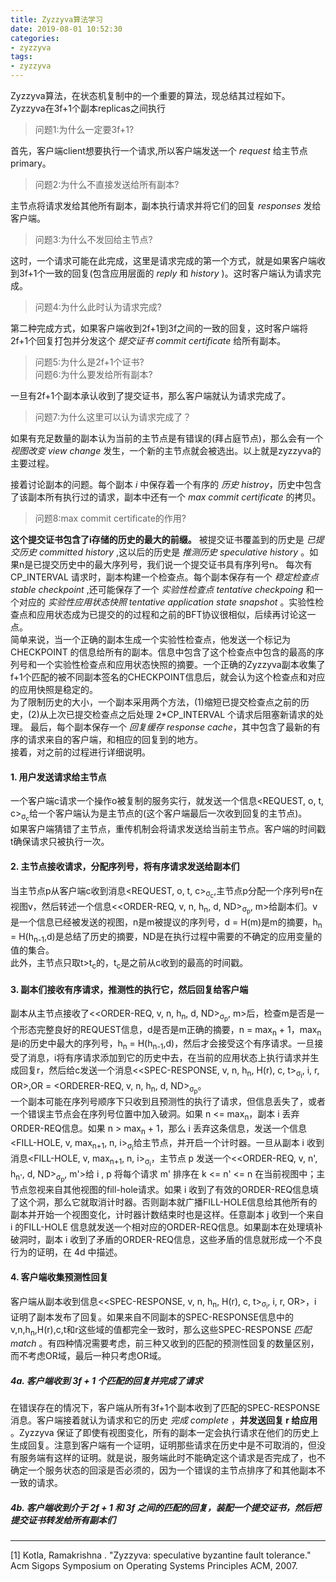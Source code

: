 ```yaml
---
title: Zyzzyva算法学习
date: 2019-08-01 10:52:30
categories:
- zyzzyva
tags: 
- zyzzyva
---
```


Zyzzyva算法，在状态机复制中的一个重要的算法，现总结其过程如下。  
Zyzzyva在3f+1个副本replicas之间执行

  > 问题1:为什么一定要3f+1?

首先，客户端client想要执行一个请求,所以客户端发送一个 _request_ 给主节点primary。
  
  > 问题2:为什么不直接发送给所有副本?  

主节点将请求发给其他所有副本，副本执行请求并将它们的回复 _responses_ 发给客户端。
  
  > 问题3:为什么不发回给主节点?

这时，一个请求可能在此完成，这里是请求完成的第一个方式，就是如果客户端收到3f+1个一致的回复(包含应用层面的 _reply_ 和 _history_ )。这时客户端认为请求完成。
  
  > 问题4:为什么此时认为请求完成?

第二种完成方式，如果客户端收到2f+1到3f之间的一致的回复，这时客户端将2f+1个回复打包并分发这个 _提交证书 commit certificate_ 给所有副本。
  
  > 问题5:为什么是2f+1个证书?  
    问题6:为什么要发给所有副本?

一旦有2f+1个副本承认收到了提交证书，那么客户端就认为请求完成了。

  > 问题7:为什么这里可以认为请求完成了？

如果有充足数量的副本认为当前的主节点是有错误的(拜占庭节点)，那么会有一个 _视图改变 view change_ 发生，一个新的主节点就会被选出。以上就是zyzzyva的主要过程。  

接着讨论副本的问题。每个副本 _i_ 中保存着一个有序的 _历史 histroy_，历史中包含了该副本所有执行过的请求，副本中还有一个 _max commit certificate_ 的拷贝。

  > 问题8:max commit certificate的作用?

__这个提交证书包含了i存储的历史的最大的前缀。__ 被提交证书覆盖到的历史是 _已提交历史 committed history_ ,这以后的历史是 _推测历史 speculative history_ 。如果n是已提交历史中的最大序列号，我们说一个提交证书具有序列号n。
每次有 CP_INTERVAL 请求时，副本构建一个检查点。每个副本保存有一个 _稳定检查点 stable checkpoint_ ,还可能保存了一个 _实验性检查点 tentative checkpoing_ 和一个对应的 _实验性应用状态快照 tentative application state snapshot_ 。实验性检查点和应用状态成为已提交的的过程和之前的BFT协议很相似，后续再讨论这一点。  
简单来说，当一个正确的副本生成一个实验性检查点，他发送一个标记为 CHECKPOINT 的信息给所有的副本。信息中包含了这个检查点中包含的最高的序列号和一个实验性检查点和应用状态快照的摘要。一个正确的Zyzzyva副本收集了f+1个匹配的被不同副本签名的CHECKPOINT信息后，就会认为这个检查点和对应的应用快照是稳定的。  
为了限制历史的大小，一个副本采用两个方法，(1)缩短已提交检查点之前的历史，(2)从上次已提交检查点之后处理 2\*CP_INTERVAL 个请求后阻塞新请求的处理。
最后，每个副本保存一个 _回复缓存 response cache_，其中包含了最新的有序的请求来自的客户端，和相应的回复到的地方。  
接着，对之前的过程进行详细说明。
#### 1. 用户发送请求给主节点
一个客户端c请求一个操作o被复制的服务实行，就发送一个信息<REQUEST, o, t, c><sub>σ<sub>c</sub></sub>给一个客户端认为是主节点的(这个客户端最后一次收到回复的主节点)。  
如果客户端猜错了主节点，重传机制会将请求发送给当前主节点。客户端的时间戳t确保请求只被执行一次。
#### 2. 主节点接收请求，分配序列号，将有序请求发送给副本们  
当主节点p从客户端c收到消息<REQUEST, o, t, c><sub>σ<sub>c</sub></sub>,主节点p分配一个序列号n在视图v，然后转述一个信息<<ORDER-REQ, v, n, h<sub>n</sub>, d, ND><sub>σ<sub>p</sub></sub>, m>给副本们。v是一个信息已经被发送的视图，n是m被提议的序列号，d = H(m)是m的摘要，h<sub>n</sub> = H(h<sub>n-1</sub>,d)是总结了历史的摘要，ND是在执行过程中需要的不确定的应用变量的值的集合。  
此外，主节点只取t>t<sub>c</sub>的，t<sub>c</sub>是之前从c收到的最高的时间戳。
#### 3. 副本们接收有序请求，推测性的执行它，然后回复给客户端
副本从主节点接收了<<ORDER-REQ, v, n, h<sub>n</sub>, d, ND><sub>σ<sub>p</sub></sub>, m>后，检查m是否是一个形态完整良好的REQUEST信息，d是否是m正确的摘要，n = max<sub>n</sub> + 1，max<sub>n</sub>是i的历史中最大的序列号，h<sub>n</sub> = H(h<sub>n-1</sub>,d)，然后才会接受这个有序请求。一旦接受了消息，i将有序请求添加到它的历史中去，在当前的应用状态上执行请求并生成回复r，然后给c发送一个消息<<SPEC-RESPONSE, v, n, h<sub>n</sub>, H(r), c, t><sub>σ<sub>i</sub></sub>, i, r, OR>,OR = <ORDERER-REQ, v, n, h<sub>n</sub>, d, ND><sub>σ<sub>p</sub></sub>。  
一个副本可能在序列号顺序下只收到且预测性的执行了请求，但信息丢失了，或者一个错误主节点会在序列号位置中加入破洞。如果 n <= max<sub>n</sub>，副本 i 丢弃ORDER-REQ信息。如果 n > max<sub>n</sub> + 1，那么 i 丢弃这条信息，发送一个信息<FILL-HOLE, v, max<sub>n+1</sub>, n, i><sub>σ<sub>i</sub></sub>给主节点，并开启一个计时器。一旦从副本 i 收到消息<FILL-HOLE, v, max<sub>n+1</sub>, n, i><sub>σ<sub>i</sub></sub>，主节点 p 发送一个<<ORDER-REQ, v, n', h<sub>n'</sub>, d, ND><sub>σ<sub>p</sub></sub>, m'>给 i , p 将每个请求 m' 排序在 k <= n' <= n 在当前视图中；主节点忽视来自其他视图的fill-hole请求。如果 i 收到了有效的ORDER-REQ信息填了这个洞，那么它就取消计时器。否则副本就广播FILL-HOLE信息给其他所有的副本并开始一个视图变化，计时器计数结束时也是这样。任意副本 j 收到一个来自 i 的FILL-HOLE 信息就发送一个相对应的ORDER-REQ信息。如果副本在处理填补破洞时，副本 i 收到了矛盾的ORDER-REQ信息，这些矛盾的信息就形成一个不良行为的证明，在 4d 中描述。
#### 4. 客户端收集预测性回复
客户端从副本收到信息<<SPEC-RESPONSE, v, n, h<sub>n</sub>, H(r), c, t><sub>σ<sub>i</sub></sub>, i, r, OR>，i 证明了副本发布了回复。如果来自不同副本的SPEC-RESPONSE信息中的v,n,h<sub>n</sub>,H(r),c,t和r这些域的值都完全一致时，那么这些SPEC-RESPONSE _匹配 match_ 。有四种情况需要考虑，前三种又收到的匹配的预测性回复的数量区别，而不考虑OR域，最后一种只考虑OR域。
##### 4a. 客户端收到 3f + 1 个匹配的回复并完成了请求
在错误存在的情况下，客户端从所有3f+1个副本收到了匹配的SPEC-RESPONSE消息。客户端接着就认为请求和它的历史 _完成 complete_ ，**并发送回复 r 给应用** 。Zyzzyva 保证了即使有视图变化，所有的副本一定会执行请求在他们的历史上生成回复。注意到客户端有一个证明，证明那些请求在历史中是不可取消的，但没有服务端有这样的证明。就是说，服务端此时不能确定这个请求是否完成了，也不确定一个服务状态的回滚是否必须的，因为一个错误的主节点排序了和其他副本不一致的请求。
##### 4b. 客户端收到介于 2f + 1 和 3f 之间的匹配的回复，装配一个提交证书，然后把提交证书转发给所有副本们







---
[1] Kotla, Ramakrishna . "Zyzzyva: speculative byzantine fault tolerance." Acm Sigops Symposium on Operating Systems Principles ACM, 2007.


